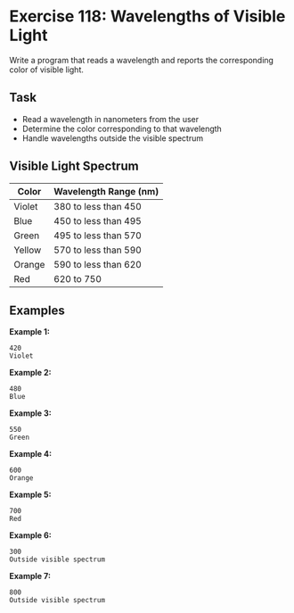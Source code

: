 # Exercise 118: Wavelengths of Visible Light

Write a program that reads a wavelength and reports the corresponding color of visible light.

## Task
- Read a wavelength in nanometers from the user
- Determine the color corresponding to that wavelength
- Handle wavelengths outside the visible spectrum

## Visible Light Spectrum
| Color | Wavelength Range (nm) |
|-------|----------------------|
| Violet | 380 to less than 450 |
| Blue | 450 to less than 495 |
| Green | 495 to less than 570 |
| Yellow | 570 to less than 590 |
| Orange | 590 to less than 620 |
| Red | 620 to 750 |

## Examples
**Example 1:**
```
420
Violet
```

**Example 2:**
```
480
Blue
```

**Example 3:**
```
550
Green
```

**Example 4:**
```
600
Orange
```

**Example 5:**
```
700
Red
```

**Example 6:**
```
300
Outside visible spectrum
```

**Example 7:**
```
800
Outside visible spectrum
```

